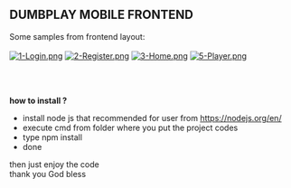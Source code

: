 ## DUMBPLAY MOBILE FRONTEND

Some samples from frontend layout: </br></br>
[![1-Login.png](https://i.postimg.cc/Gh1VwWZB/1-Login.png)](https://postimg.cc/DmBB1MfF)
[![2-Register.png](https://i.postimg.cc/MH0spGhn/2-Register.png)](https://postimg.cc/5Q05Pf9J)
[![3-Home.png](https://i.postimg.cc/xT05PnwP/3-Home.png)](https://postimg.cc/MXF162Kc)
[![5-Player.png](https://i.postimg.cc/wjMkSFTy/5-Player.png)](https://postimg.cc/21pvWQWr)

<br><br>

<b>how to install ?</b>
- install node js that recommended for user from https://nodejs.org/en/
- execute cmd from  folder where you put the project codes
- type npm install
- done 

then just enjoy the code <br>
thank you God bless <br>
